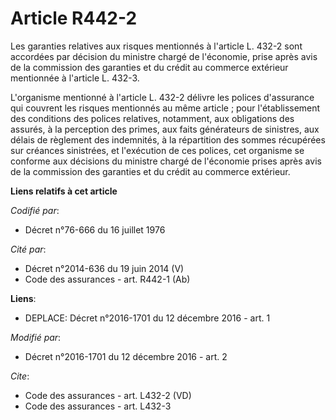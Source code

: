 # Article R442-2

Les garanties relatives aux risques mentionnés à l'article L. 432-2 sont accordées par décision du ministre chargé de
l'économie, prise après avis de la commission des garanties et du crédit au commerce extérieur mentionnée à l'article L.
432-3. 

L'organisme mentionné à l'article L. 432-2 délivre les polices d'assurance qui couvrent les risques mentionnés au même
article ; pour l'établissement des conditions des polices relatives, notamment, aux obligations des assurés, à la perception
des primes, aux faits générateurs de sinistres, aux délais de règlement des indemnités, à la répartition des sommes
récupérées sur créances sinistrées, et l'exécution de ces polices, cet organisme se conforme aux décisions du ministre chargé
de l'économie prises après avis de la commission des garanties et du crédit au commerce extérieur.

**Liens relatifs à cet article**

_Codifié par_:

  - Décret n°76-666 du 16 juillet 1976

_Cité par_:

  - Décret n°2014-636 du 19 juin 2014 (V)
  - Code des assurances - art. R442-1 (Ab)

**Liens**:

  - DEPLACE: Décret n°2016-1701 du 12 décembre 2016 - art. 1

_Modifié par_:

  - Décret n°2016-1701 du 12 décembre 2016 - art. 2

_Cite_:

  - Code des assurances - art. L432-2 (VD)
  - Code des assurances - art. L432-3
